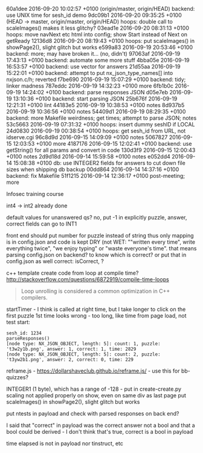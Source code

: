 

60a1dee 2016-09-20 10:02:57 +0100 (origin/master, origin/HEAD) backend: use UNIX time for sesh_id demo
9dc09b1 2016-09-20 09:35:25 +0100 (HEAD -> master, origin/master, origin/HEAD) hoops: double call to scaleImages() makes it less glitchy? 
03ead1e 2016-09-20 08:31:13 +0100 hoops: move navNext etc html into config; show Start instead of Next on getReady 
12136d8 2016-09-20 08:19:43 +0100 hoops: put scaleImages() in showPage2(), slight glitch but works 
e599a83 2016-09-19 20:53:46 +0100 backend: more; may have broken it... (no, didn't)
97063af 2016-09-19 17:43:13 +0100 backend: automate some more stuff 
4bba05e 2016-09-19 16:53:57 +0100 backend: use vector for answers 
21d55aa 2016-09-19 15:22:01 +0100 backend: attempt to put nx_json_type_names[] into nxjson.c/h; reverted 
f7be690 2016-09-19 15:07:29 +0100 backend: tidy; linker madness 
787eddc 2016-09-19 14:32:23 +0100 more 
6fb1b0c 2016-09-19 14:24:02 +0100 backend: parse responses JSON 
d05e7eb 2016-09-19 13:10:36 +0100 backend: start parsing JSON 
25b676f 2016-09-19 12:21:31 +0100 lint 
44183e5 2016-09-19 10:38:53 +0100 notes 
8d937b5 2016-09-19 10:36:56 +0100 notes 
54409d1 2016-09-19 08:29:35 +0100 backend: more Makefile weirdness; get times; attempt to parse JSON; notes 
53c5663 2016-09-19 07:31:32 +0100 hoops: insert dummy seshID if LOCAL 
24d0830 2016-09-19 00:38:54 +0100 hoops: get sesh_id from URL, not idserve.cgi 
96c8d9d 2016-09-15 14:09:09 +0100 notes 
5067827 2016-09-15 12:03:53 +0100 more 
4187176 2016-09-15 12:02:41 +0100 backend: use getString() for all params and convert in code 
130d3f9 2016-09-15 12:00:43 +0100 notes 
2d9d18d 2016-09-14 15:59:58 +0100 notes 
e052dd4 2016-09-14 15:08:38 +0100 db: use INTEGER2 fields for answers to cut down file sizes when shipping db backup 
00dd864 2016-09-14 14:37:16 +0100 backend: fix Makefile 
51f1215 2016-09-14 12:36:17 +0100 post-meeting; more 

Infosec training course

int4 -> int2 already done

default values for unanswered qs? no, put -1 in explicitly
puzzle, answer, correct fields can go to INT1


front end should put number for puzzle instead of string
thus only mapping is in config.json and code is kept DRY (not WET: ""written every time", write everything twice", "we enjoy typing" or "waste everyone's time".
that means parsing config.json on backend? to know which is correct? or put that in config.json as well
correct: isCorrect, ?

c++ template create code from loop at compile time?
http://stackoverflow.com/questions/6872919/compile-time-loops
>Loop unrolling is considered a common optimization in C++ compilers.

startTimer - I think is called at right time, but I take longer to click on the first puzzle
1st time looks wrong - too long, like time from page load, not test start:

    sesh_id: 1234
    parseResponses()
    [node type: NX_JSON_OBJECT, length: 5]: count: 1, puzzle: 't3w2y1b.png', answer: 1, correct: 1, time: 2829
    [node type: NX_JSON_OBJECT, length: 5]: count: 2, puzzle: 't3yw2b1.png', answer: 2, correct: 0, time: 229


reframe.js - https://dollarshaveclub.github.io/reframe.js/ - use this for bb-quizzes?


INTEGER1 (1 byte), which has a range of -128 - put in create-create.py
scaling not applied properly on show, even on same div as last page
    put scaleImages() in showPage2(), slight glitch but works

put ntests in payload and check with parsed responses on back end?

I said that "correct" in payload was the correct answer not a bool and that a bool could be derived - I don't think that's true, correct is a bool in payload

time elapsed is not in payload
nor tinstruct, etc

